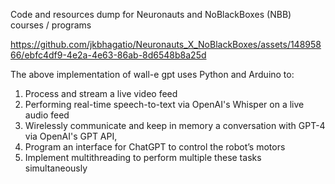 Code and resources dump for Neuronauts and NoBlackBoxes (NBB) courses / programs

https://github.com/jkbhagatio/Neuronauts_X_NoBlackBoxes/assets/14895866/ebfc4df9-4e2a-4e63-86ab-8d6548b8a25d

The above implementation of wall-e gpt uses Python and Arduino to:
1. Process and stream a live video feed
2. Performing real-time speech-to-text via OpenAI's Whisper on a live audio feed
3. Wirelessly communicate and keep in memory a conversation with GPT-4 via OpenAI's GPT API, 
4. Program an interface for ChatGPT to control the robot’s motors
5. Implement multithreading to perform multiple these tasks simultaneously
